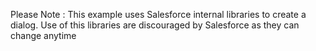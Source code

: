 Please Note : This example uses Salesforce internal libraries to create a dialog. Use of this libraries are discouraged by Salesforce as they can change anytime
